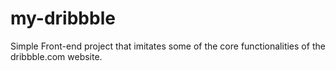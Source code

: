 # my-dribbble
Simple Front-end project that imitates some of the core functionalities of the dribbble.com website.
